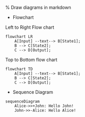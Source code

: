 % Draw diagrams in markdown 


- Flowchart 

Left to Right Flow chart
```mermaid
flowchart LR
	A[Input] --text--> B[State1];
	B --> C[State2];
	C --> D[Output];
```

Top to Bottom flow chart

```mermaid
flowchart TD
	A[Input] --text--> B[State1];
	B --> C[State2];
	C --> D[Output];
```

- Sequence Diagram


```mermaid
sequenceDiagram
	Alice->>+John: Hello John!
	John->>-Alice: Hello Alice!
```
